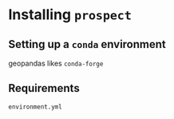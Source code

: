 Installing `prospect`
=====================

## Setting up a `conda` environment

geopandas likes `conda-forge`

## Requirements

`environment.yml`
